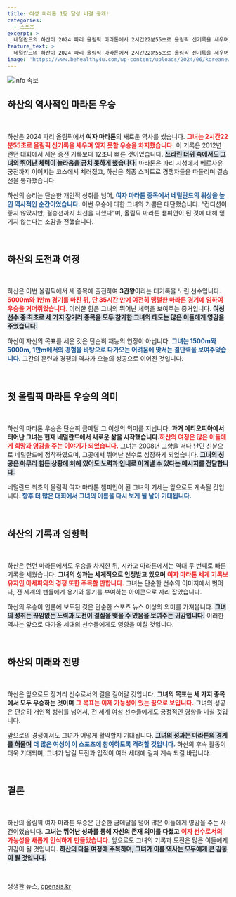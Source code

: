 ```yaml
---
title: 여성 마라톤 1등 달성 비결 공개!
categories:
  - 스포츠
excerpt: >
  네덜란드의 하산이 2024 파리 올림픽 마라톤에서 2시간22분55초로 올림픽 신기록을 세우며 금메달을 획득! 5000m, 1만m에 이어 마라톤까지 석권한 그녀의 괴물 체력에 전 세계가 열광하고 있다.
feature_text: >
  네덜란드의 하산이 2024 파리 올림픽 마라톤에서 2시간22분55초로 올림픽 신기록을 세우며 금메달을 획득! 5000m, 1만m에 이어 마라톤까지 석권한 그녀의 괴물 체력에 전 세계가 열광하고 있다.
image: 'https://www.behealthy4u.com/wp-content/uploads/2024/06/koreanews.jpg'
---
```


<p><img src="https://www.behealthy4u.com/wp-content/uploads/2024/06/koreanews.jpg" alt="info 속보" /></p>

<h2 data-ke-size="size26">하산의 역사적인 마라톤 우승</h2>

<p data-ke-size="size16">&nbsp;</p>

<p>하산은 2024 파리 올림픽에서 <b>여자 마라톤</b>의 새로운 역사를 썼습니다. <b><span style="color: #ee2323;">그녀는 2시간22분55초로 올림픽 신기록을 세우며 잊지 못할 우승을 차지했습니다.</span></b> 이 기록은 2012년 런던 대회에서 세운 종전 기록보다 12초나 빠른 것이었습니다. <b><span style="background-color: #21538527;">쓰라린 더위 속에서도 그녀의 뛰어난 체력이 놀라움을 금치 못하게 했습니다.</span></b> 마라톤은 파리 시청에서 베르사유 궁전까지 이어지는 코스에서 치러졌고, 하산은 최종 스퍼트로 경쟁자들을 따돌리며 결승선을 통과했습니다.</p>

<p>하산의 승리는 단순한 개인적 성취를 넘어, <b><span style="color: #1a5490;">여자 마라톤 종목에서 네덜란드의 위상을 높인 역사적인 순간이었습니다.</span></b> 이번 우승에 대한 그녀의 기쁨은 대단했습니다. “컨디션이 좋지 않았지만, 결승선까지 최선을 다했다”며, 올림픽 마라톤 챔피언이 된 것에 대해 믿기지 않는다는 소감을 전했습니다.</p>

<p data-ke-size="size16">&nbsp;</p>

<h2 data-ke-size="size26">하산의 도전과 여정</h2>

<p data-ke-size="size16">&nbsp;</p>

<p>하산은 이번 올림픽에서 세 종목에 출전하여 <b>3관왕</b>이라는 대기록을 노린 선수입니다. <b><span style="color: #ee2323;">5000m와 1만m 경기를 마친 뒤, 단 35시간 만에 여전히 맹렬한 마라톤 경기에 임하여 우승을 거머쥐었습니다.</span></b> 이러한 힘은 그녀의 뛰어난 체력을 보여주는 증거입니다. <b><span style="background-color: #21538527;">여성 선수 중 최초로 세 가지 장거리 종목을 모두 참가한 그녀의 태도는 많은 이들에게 영감을 주었습니다.</span></b></p>

<p>하산이 자신의 목표를 세운 것은 단순히 재능의 연장이 아닙니다. <b><span style="color: #1a5490;">그녀는 1500m와 5000m, 1만m에서의 경험을 바탕으로 다가오는 어려움에 맞서는 결단력을 보여주었습니다.</span></b> 그간의 훈련과 경쟁의 역사가 오늘의 성공으로 이어진 것입니다.</p>

<p data-ke-size="size16">&nbsp;</p>

<h2 data-ke-size="size26">첫 올림픽 마라톤 우승의 의미</h2>

<p data-ke-size="size16">&nbsp;</p>

<p>하산의 마라톤 우승은 단순히 금메달 그 이상의 의미를 지닙니다. <b>과거 에티오피아에서 태어난 그녀는 현재 네덜란드에서 새로운 삶을 시작했습니다.</b><b><span style="color: #ee2323;">하산의 여정은 많은 이들에게 희망과 영감을 주는 이야기가 되었습니다.</span></b> 그녀는 2008년 고향을 떠나 난민 신분으로 네덜란드에 정착하였으며, 그곳에서 뛰어난 선수로 성장하게 되었습니다. <b><span style="background-color: #21538527;">그녀의 성공은 아무리 힘든 상황에 처해 있어도 노력과 인내로 이겨낼 수 있다는 메시지를 전달합니다.</span></b></p>

<p>네덜란드 최초의 올림픽 여자 마라톤 챔피언이 된 그녀의 기세는 앞으로도 계속될 것입니다. <b><span style="color: #1a5490;">향후 더 많은 대회에서 그녀의 이름을 다시 보게 될 날이 기대됩니다.</span></b></p>

<p data-ke-size="size16">&nbsp;</p>

<h2 data-ke-size="size26">하산의 기록과 영향력</h2>

<p data-ke-size="size16">&nbsp;</p>

<p>하산은 런던 마라톤에서도 우승을 차지한 뒤, 시카고 마라톤에서는 역대 두 번째로 빠른 기록을 세웠습니다. <b>그녀의 성과는 세계적으로 인정받고 있으며</b> <b><span style="color: #ee2323;">여자 마라톤 세계 기록보유자인 아세파와의 경쟁 또한 주목할 만합니다.</span></b> 그녀는 단순한 선수의 이미지에서 벗어나, 전 세계의 팬들에게 용기와 동기를 부여하는 아이콘으로 자리 잡았습니다.</p>

<p>하산의 우승이 언론에 보도된 것은 단순한 스포츠 뉴스 이상의 의미를 가져옵니다. <b><span style="background-color: #21538527;">그녀의 성취는 끊임없는 노력과 도전이 결실을 맺을 수 있음을 보여주는 귀감입니다.</span></b> 이러한 역사는 앞으로 다가올 세대의 선수들에게도 영향을 미칠 것입니다.</p>

<p data-ke-size="size16">&nbsp;</p>

<h2 data-ke-size="size26">하산의 미래와 전망</h2>

<p data-ke-size="size16">&nbsp;</p>

<p>하산은 앞으로도 장거리 선수로서의 길을 걸어갈 것입니다. <b>그녀의 목표는 세 가지 종목에서 모두 우승하는 것이며</b> <b><span style="color: #ee2323;">그 목표는 이제 가능성이 있는 꿈으로 보입니다.</span></b> 그녀의 성공은 단순히 개인적 성취를 넘어서, 전 세계 여성 선수들에게도 긍정적인 영향을 미칠 것입니다.</p>

<p>앞으로의 경쟁에서도 그녀가 어떻게 활약할지 기대됩니다. <b><span style="background-color: #21538527;">그녀의 성과는 마라톤의 경계를 허물며</span></b> <b><span style="color: #1a5490;">더 많은 여성이 이 스포츠에 참여하도록 격려할 것입니다.</span></b> 하산의 후속 활동이 더욱 기대되며, 그녀가 남길 도전과 업적이 여러 세대에 걸쳐 계속 되길 바랍니다.</p>

<p data-ke-size="size16">&nbsp;</p>

<h2 data-ke-size="size26">결론</h2>

<p data-ke-size="size16">&nbsp;</p>

<p>하산의 올림픽 여자 마라톤 우승은 단순한 금메달을 넘어 많은 이들에게 영감을 주는 사건이었습니다. <b>그녀는 뛰어난 성과를 통해 자신의 존재 의미를 다졌고</b> <b><span style="color: #ee2323;">여자 선수로서의 가능성을 새롭게 인식하게 만들었습니다.</span></b> 앞으로도 그녀의 기록과 도전은 많은 이들에게 귀감이 될 것입니다. <b><span style="background-color: #21538527;">하산의 다음 여정에 주목하며, 그녀가 이룰 역사는 모두에게 큰 감동이 될 것입니다.</span></b></p>

<p data-ke-size="size16">&nbsp;</p>
생생한 뉴스, <a href="https://opensis.kr" rel="dofollow">opensis.kr</a>


